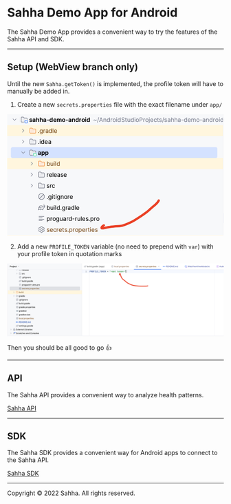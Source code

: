 # Sahha Demo App for Android

The Sahha Demo App provides a convenient way to try the features of the Sahha API and SDK.

---

## Setup (WebView branch only)

Until the new `Sahha.getToken()` is implemented, the profile token will have to manually be added in.

1. Create a new `secrets.properties` file with the exact filename under `app/`

![step 1](setup/step1.png "Step 1")

2. Add a new `PROFILE_TOKEN` variable (no need to prepend with `var`) with your profile token in quotation marks

![step 2](setup/step2.png "Step 2")

Then you should be all good to go :thumbsup:

---

## API

The Sahha API provides a convenient way to analyze health patterns.

[Sahha API](https://developer.sahha.ai/reference)

---

## SDK

The Sahha SDK provides a convenient way for Android apps to connect to the Sahha API.

[Sahha SDK](https://developer.sahha.ai/docs)

---

Copyright © 2022 Sahha. All rights reserved.
